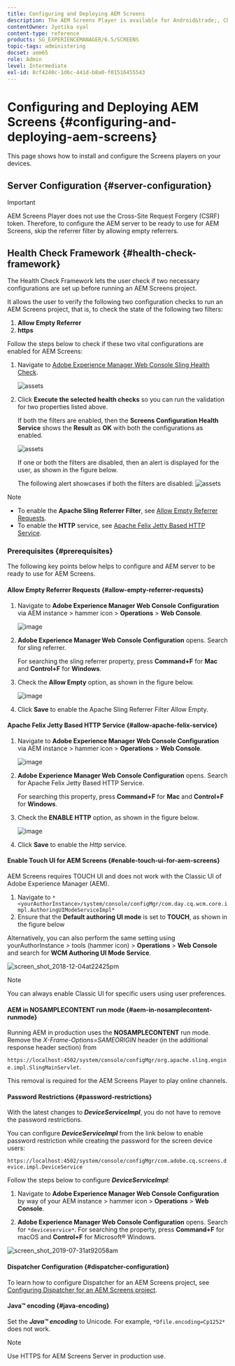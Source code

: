 ```yaml
---
title: Configuring and Deploying AEM Screens
description: The AEM Screens Player is available for Android&trade;, Chrome OS, iOS, and Windows. Learn about the configuration and deployment of AEM Screens.
contentOwner: Jyotika syal
content-type: reference
products: SG_EXPERIENCEMANAGER/6.5/SCREENS
topic-tags: administering
docset: aem65
role: Admin
level: Intermediate
exl-id: 8cf4240c-1d6c-441d-b8a0-f01516455543
---
```

# Configuring and Deploying AEM Screens {#configuring-and-deploying-aem-screens}

This page shows how to install and configure the Screens players on your devices.

## Server Configuration {#server-configuration}

>[!IMPORTANT]
>
>AEM Screens Player does not use the Cross-Site Request Forgery (CSRF) token. Therefore, to configure the AEM server to be ready to use for AEM Screens, skip the referrer filter by allowing empty referrers.

## Health Check Framework {#health-check-framework}

The Health Check Framework lets the user check if two necessary configurations are set up before running an AEM Screens project. 

It allows the user to verify the following two configuration checks to run an AEM Screens project, that is, to check the state of the following two filters:

1. **Allow Empty Referrer**
2. **https**

Follow the steps below to check if these two vital configurations are enabled for AEM Screens:

1. Navigate to [Adobe Experience Manager Web Console Sling Health Check](http://localhost:4502/system/console/healthcheck?tags=screensconfigs&overrideGlobalTimeout=).

   ![assets](assets/health-check1.png)


2. Click **Execute the selected health checks** so you can run the validation for two properties listed above.

   If both the filters are enabled, then the **Screens Configuration Health Service** shows the **Result** as **OK** with both the configurations as enabled.

   ![assets](assets/health-check2.png)

   If one or both the filters are disabled, then an alert is displayed for the user, as shown in the figure below.

   The following alert showcases if both the filters are disabled:
    ![assets](assets/health-check3.png)

>[!NOTE]
>
>* To enable the **Apache Sling Referrer Filter**, see [Allow Empty Referrer Requests](/help/user-guide/configuring-screens-introduction.md#allow-empty-referrer-requests).
>* To enable the **HTTP** service, see [Apache Felix Jetty Based HTTP Service](/help/user-guide/configuring-screens-introduction.md#allow-apache-felix-service).

### Prerequisites {#prerequisites}

The following key points below helps to configure and AEM server to be ready to use for AEM Screens.

#### Allow Empty Referrer Requests {#allow-empty-referrer-requests}

1. Navigate to **Adobe Experience Manager Web Console Configuration** via AEM instance > hammer icon > **Operations** > **Web Console**.

   ![image](assets/config/empty-ref1.png)

1. **Adobe Experience Manager Web Console Configuration** opens. Search for sling referrer.

   For searching the sling referrer property, press **Command+F** for **Mac** and **Control+F** for **Windows**.

1. Check the **Allow Empty** option, as shown in the figure below.

    ![image](assets/config/empty-ref2.png)
    
1. Click **Save** to enable the Apache Sling Referrer Filter Allow Empty.


#### Apache Felix Jetty Based HTTP Service {#allow-apache-felix-service}

1. Navigate to **Adobe Experience Manager Web Console Configuration** via AEM instance > hammer icon > **Operations** > **Web Console**.

   ![image](assets/config/empty-ref1.png)

1. **Adobe Experience Manager Web Console Configuration** opens. Search for Apache Felix Jetty Based HTTP Service.

   For searching this property, press **Command+F** for **Mac** and **Control+F** for **Windows**.

1. Check the **ENABLE HTTP** option, as shown in the figure below.

   ![image](assets/config/config-1.png)

1. Click **Save** to enable the *Http* service.

#### Enable Touch UI for AEM Screens {#enable-touch-ui-for-aem-screens}

AEM Screens requires TOUCH UI and does not work with the Classic UI of Adobe Experience Manager (AEM).

1. Navigate to `*<yourAuthorInstance>/system/console/configMgr/com.day.cq.wcm.core.impl.AuthoringUIModeServiceImpl*`
1. Ensure that the **Default authoring UI mode** is set to **TOUCH**, as shown in the figure below

Alternatively, you can also perform the same setting using yourAuthorInstance *>* tools (hammer icon) > **Operations** > **Web Console** and search for **WCM Authoring UI Mode Service**.

![screen_shot_2018-12-04at22425pm](assets/screen_shot_2018-12-04at22425pm.png)

>[!NOTE]
>
>You can always enable Classic UI for specific users using user preferences.

#### AEM in NOSAMPLECONTENT run mode {#aem-in-nosamplecontent-runmode}

Running AEM in production uses the **NOSAMPLECONTENT** run mode. Remove the *X-Frame-Options=SAMEORIGIN* header (in the additional response header section) from

`https://localhost:4502/system/console/configMgr/org.apache.sling.engine.impl.SlingMainServlet`.

This removal is required for the AEM Screens Player to play online channels.

#### Password Restrictions {#password-restrictions}

With the latest changes to ***DeviceServiceImpl***, you do not have to remove the password restrictions.

You can configure ***DeviceServiceImpl*** from the link below to enable password restriction while creating the password for the screen device users:

`https://localhost:4502/system/console/configMgr/com.adobe.cq.screens.device.impl.DeviceService`

Follow the steps below to configure ***DeviceServiceImpl***:

1. Navigate to **Adobe Experience Manager Web Console Configuration** by way of your AEM instance > hammer icon > **Operations** > **Web Console**.

1. **Adobe Experience Manager Web Console Configuration** opens. Search for `*deviceservice*`. For searching the property, press **Command+F** for macOS and **Control+F** for Microsoft&reg; Windows.

![screen_shot_2019-07-31at92058am](assets/screen_shot_2019-07-31at92058am.png)

#### Dispatcher Configuration {#dispatcher-configuration}

To learn how to configure Dispatcher for an AEM Screens project, see [Configuring Dispatcher for an AEM Screens project](dispatcher-configurations-aem-screens.md).

#### Java&trade; encoding {#java-encoding}

Set the ***Java&trade; encoding*** to Unicode. For example, `*Dfile.encoding=Cp1252*` does not work.

>[!NOTE]
>
>Use HTTPS for AEM Screens Server in production use.
